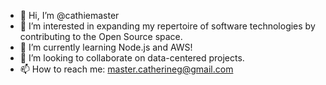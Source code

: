 - 👋 Hi, I’m @cathiemaster
- 👀 I’m interested in expanding my repertoire of software technologies by contributing to the Open Source space.
- 🌱 I’m currently learning Node.js and AWS!
- 💞️ I’m looking to collaborate on data-centered projects.
- 📫 How to reach me: master.catherineg@gmail.com

<!---
cathiemaster/cathiemaster is a ✨ special ✨ repository because its `README.md` (this file) appears on your GitHub profile.
You can click the Preview link to take a look at your changes.
--->
